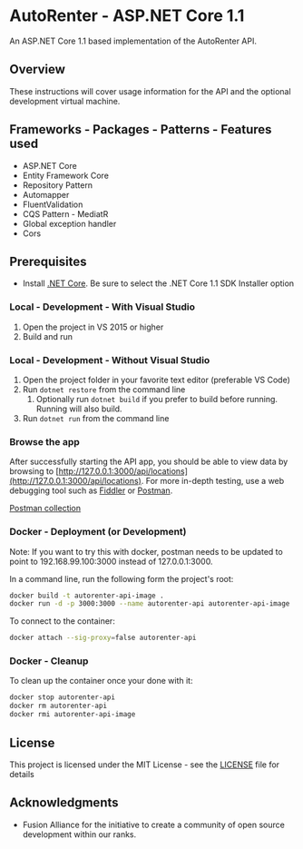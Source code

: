 # AutoRenter - ASP.NET Core 1.1

An ASP.NET Core 1.1 based implementation of the AutoRenter API.

## Overview

These instructions will cover usage information for the API and the optional development virtual machine.

## Frameworks - Packages - Patterns - Features used

- ASP.NET Core
- Entity Framework Core
- Repository Pattern
- Automapper
- FluentValidation
- CQS Pattern - MediatR
- Global exception handler
- Cors

## Prerequisites

- Install [.NET Core](https://www.microsoft.com/net/download/core#/current).
  Be sure to select the .NET Core 1.1 SDK Installer option

### Local - Development - With Visual Studio

1. Open the project in VS 2015 or higher
2. Build and run

### Local - Development - Without Visual Studio

1. Open the project folder in your favorite text editor (preferable VS Code)
2. Run `dotnet restore` from the command line
   1. Optionally run `dotnet build` if you prefer to build before running. Running will also build.
3. Run `dotnet run` from the command line

### Browse the app

After successfully starting the API app, you should be able to view data by browsing to [http://127.0.0.1:3000/api/locations](http://127.0.0.1:3000/api/locations).
For more in-depth testing, use a web debugging tool such as [Fiddler](https://www.telerik.com/download/fiddler) or [Postman](https://www.getpostman.com/).

[Postman collection](https://www.getpostman.com/collections/5530fbffa46505020891)

### Docker - Deployment (or Development)

Note: If you want to try this with docker, postman needs to be updated to point to 192.168.99.100:3000 instead of 127.0.0.1:3000.

In a command line, run the following form the project's root:
```bash
docker build -t autorenter-api-image .
docker run -d -p 3000:3000 --name autorenter-api autorenter-api-image
```

To connect to the container:
```bash
docker attach --sig-proxy=false autorenter-api
```

### Docker - Cleanup

To clean up the container once your done with it:
```bash
docker stop autorenter-api
docker rm autorenter-api
docker rmi autorenter-api-image
```

## License

This project is licensed under the MIT License - see the [LICENSE](LICENSE) file for details

## Acknowledgments

* Fusion Alliance for the initiative to create a community of open source development within our ranks.
